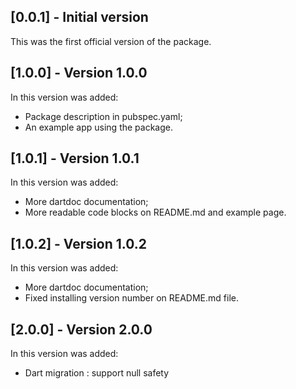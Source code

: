 ## [0.0.1] - Initial version

This was the first official version of the package.

## [1.0.0] - Version 1.0.0

In this version was added:

* Package description in pubspec.yaml;
* An example app using the package.

## [1.0.1] - Version 1.0.1

In this version was added:

* More dartdoc documentation;
* More readable code blocks on README.md and example page.

## [1.0.2] - Version 1.0.2

In this version was added:

* More dartdoc documentation;
* Fixed installing version number on README.md file.

## [2.0.0] - Version 2.0.0

In this version was added:

* Dart migration : support null safety
